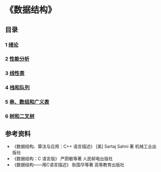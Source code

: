 # 《数据结构》

## 目录

### 1 [绪论](1%20绪论/index.html)

### 2 [性能分析](2%20性能分析/index.html)

### 3 [线性表](3%20线性表/index.html)

### 4 [栈和队列](4%20栈和队列/index.html)

### 5 [串、数组和广义表](5%20串、数组和广义表/index.html)

### 6 [树和二叉树](6%20树和二叉树/index.html)

## 参考资料

- 《数据结构、算法与应用：C++ 语言描述》 [美] Sartaj Sahni 著 机械工业出版社
- 《数据结构：C 语言版》 严蔚敏等著 人民邮电出版社
- 《数据结构——用C语言描述》 耿国华等著 高等教育出版社

